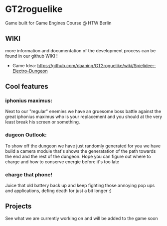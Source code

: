 # GT2roguelike


Game built for Game Engines Course @ HTW Berlin 




## WIKI

more information and documentation of the development process can be found in our github WIKI !

* Game Idea: https://github.com/daaning/GT2roguelike/wiki/Spielidee:-Electro-Dungeon


## Cool features 

### iphonius maximus:
Next to our "regular" enemies we have an gruesome boss battle against the great iphonius maximus who is your replacement and you should at the very least break his screen or something.


### dugeon Outlook:
To show off the dungeon we have just randomly generated for you we have build a camera module that's shows the generatation of the path towards the end and the rest of the dungeon. Hope you can figure out where to charge and how to conserve energie before it's too late

### charge that phone!
Juice that old battery back up and keep fighting those annoying pop ups and applications, defing death for just a bit longer :)


## Projects

See what we are currently working on and will be added to the game soon
